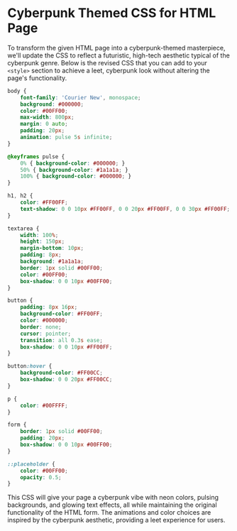 # Cyberpunk Themed CSS for HTML Page

To transform the given HTML page into a cyberpunk-themed masterpiece, we'll update the CSS to reflect a futuristic, high-tech aesthetic typical of the cyberpunk genre. Below is the revised CSS that you can add to your `<style>` section to achieve a leet, cyberpunk look without altering the page's functionality.

```css
body {
    font-family: 'Courier New', monospace;
    background: #000000;
    color: #00FF00;
    max-width: 800px;
    margin: 0 auto;
    padding: 20px;
    animation: pulse 5s infinite;
}

@keyframes pulse {
    0% { background-color: #000000; }
    50% { background-color: #1a1a1a; }
    100% { background-color: #000000; }
}

h1, h2 {
    color: #FF00FF;
    text-shadow: 0 0 10px #FF00FF, 0 0 20px #FF00FF, 0 0 30px #FF00FF;
}

textarea {
    width: 100%;
    height: 150px;
    margin-bottom: 10px;
    padding: 8px;
    background: #1a1a1a;
    border: 1px solid #00FF00;
    color: #00FF00;
    box-shadow: 0 0 10px #00FF00;
}

button {
    padding: 8px 16px;
    background-color: #FF00FF;
    color: #000000;
    border: none;
    cursor: pointer;
    transition: all 0.3s ease;
    box-shadow: 0 0 10px #FF00FF;
}

button:hover {
    background-color: #FF00CC;
    box-shadow: 0 0 20px #FF00CC;
}

p {
    color: #00FFFF;
}

form {
    border: 1px solid #00FF00;
    padding: 20px;
    box-shadow: 0 0 10px #00FF00;
}

::placeholder {
    color: #00FF00;
    opacity: 0.5;
}
```

This CSS will give your page a cyberpunk vibe with neon colors, pulsing backgrounds, and glowing text effects, all while maintaining the original functionality of the HTML form. The animations and color choices are inspired by the cyberpunk aesthetic, providing a leet experience for users.

